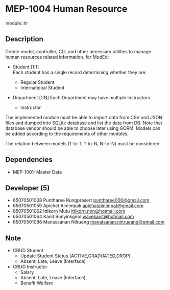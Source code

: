 # MEP-1004 Human Resource

module: hr

## Description

Create model, controller, CLI, and other necessary utilities to manage human resources related information.
for ModEd:

- Student [1:1]  
  Each student has a single record determining whether they are:
  - Regular Student
  - International Student

- Department [1:N]
  Each Department may have multiple Instructors.
  - Instructor

The implemented module must be able to import data from CSV and JSON files and dumped
into SQLite database and list the data from DB. Note that database vendor should be able
to choose later using GORM. Models can be added according to the requirements of other
modules.

The relation between models (1-to-1, 1-to-N, N-to-N) must be considered.

## Dependencies
- MEP-1001: Master Data

## Developer (5)
- 65070501038 Puntharee Rungprasert puntharee000@gmail.com
- 65070501059 Apichat Aimimpak apichataimimpat@gmail.com
- 65070501062 Ittikorn Mutu ittikorn.non@hotmail.com
- 65070501064 Kanit Bunyinkgool wavekanit@hotmail.com
- 65070501086 Manassanan Nilrueng manatsanan.ninrueang@gmail.com

## Note
- CRUD Student
  - Update Student Status (ACTIVE,GRADUATED,DROP)
  - Absent, Late, Leave (Interface)
- CRUD Instructor
  - Salary
  - Absent, Late, Leave (Interface)
  - Benefit Welfare